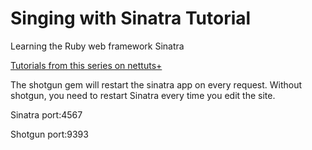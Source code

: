 Singing with Sinatra Tutorial
=============================

Learning the Ruby web framework Sinatra

[Tutorials from this series on nettuts+](http://code.tutsplus.com/series/singing-with-sinatra--net-19113)

The shotgun gem will restart the sinatra app on every request. Without shotgun, you need to restart Sinatra every time you edit the site.

Sinatra port:4567

Shotgun port:9393
